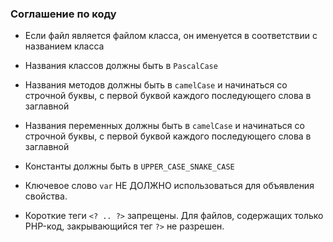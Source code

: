 ### Соглашение по коду

- Если файл является файлом класса, он именуется в соответствии с названием класса

- Названия классов должны быть в `PascalCase`

- Названия методов должны быть в `camelCase` и начинаться со строчной буквы, с первой буквой каждого последующего слова в заглавной

- Названия переменных должны быть в `camelCase` и начинаться со строчной буквы, с первой буквой каждого последующего слова в заглавной

- Константы должны быть в `UPPER_CASE_SNAKE_CASE`

- Ключевое слово `var` НЕ ДОЛЖНО использоваться для объявления свойства.

- Короткие теги ` <? .. ?> ` запрещены. Для файлов, содержащих только PHP-код, закрывающийся тег ` ?> ` не разрешен.
